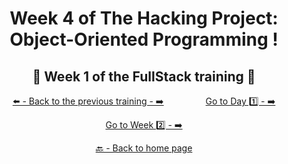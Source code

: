 <h1 align="center">Week 4 of The Hacking Project: Object-Oriented Programming !</h1>

<h2 align="center">🎉 Week 1 of the FullStack training 🎉</h2>

<div align="center">

  [⬅️ - Back to the previous training - ➡️](https://github.com/BenjaminCharmes/THP_Introduciton)
  &nbsp;&nbsp;&nbsp;&nbsp;&nbsp;&nbsp;&nbsp;&nbsp;&nbsp;&nbsp;&nbsp;&nbsp;&nbsp;&nbsp;&nbsp;
  [Go to Day 1️⃣ - ➡️](https://github.com/BenjaminCharmes/THP_FullStack/tree/main/Week_1/Day_1)

</div>

<div align="center">
  
  [Go to Week 2️⃣ - ➡️](https://github.com/BenjaminCharmes/THP_FullStack/tree/main/Week_2)

</div>

<div align="center">

  [🔙 - Back to home page](https://github.com/BenjaminCharmes/THP_FullStack)

</div>
